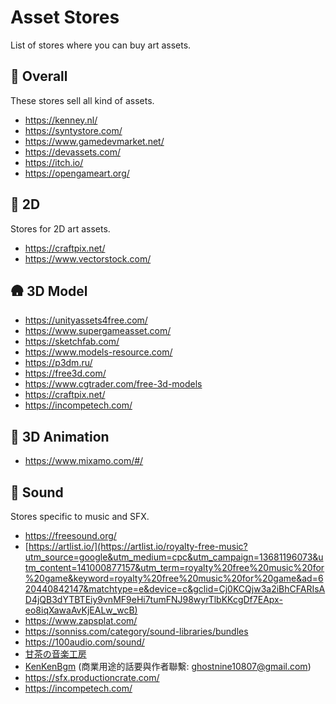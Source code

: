 # Asset Stores

List of stores where you can buy art assets.

## 🏪 Overall

These stores sell all kind of assets.

- https://kenney.nl/
- https://syntystore.com/
- https://www.gamedevmarket.net/
- https://devassets.com/
- https://itch.io/
- https://opengameart.org/

## 🎨 2D

Stores for 2D art assets.

- https://craftpix.net/
- https://www.vectorstock.com/

## 🛖 3D Model

- https://unityassets4free.com/
- https://www.supergameasset.com/
- https://sketchfab.com/
- https://www.models-resource.com/
- https://p3dm.ru/
- https://free3d.com/
- https://www.cgtrader.com/free-3d-models
- https://craftpix.net/
- https://incompetech.com/

## 🏃 3D Animation

- https://www.mixamo.com/#/

## 🎼 Sound

Stores specific to music and SFX.

- https://freesound.org/
- [https://artlist.io/](https://artlist.io/royalty-free-music?utm_source=google&utm_medium=cpc&utm_campaign=13681196073&utm_content=141000877157&utm_term=royalty%20free%20music%20for%20game&keyword=royalty%20free%20music%20for%20game&ad=620440842147&matchtype=e&device=c&gclid=Cj0KCQjw3a2iBhCFARIsAD4jQB3dYTBTEiy9vnMF9eHi7tumFNJ98wyrTlbKKcgDf7EApx-eo8iqXawaAvKjEALw_wcB)
- https://www.zapsplat.com/
- https://sonniss.com/category/sound-libraries/bundles
- https://100audio.com/sound/
- [甘茶の音楽工房](https://amachamusic.chagasi.com/index.html)
- [KenKenBgm](https://kenkenbgm.blogspot.com/) (商業用途的話要與作者聯繫: ghostnine10807@gmail.com)
- https://sfx.productioncrate.com/
- https://incompetech.com/
